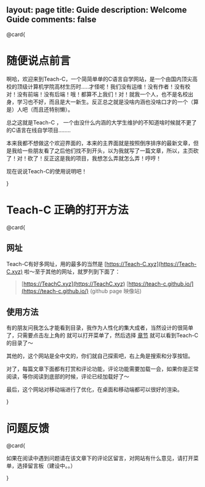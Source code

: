layout: page
title: Guide
description:  Welcome Guide
comments: false 
----

@card{
# 随便说点前言

 啊哈，欢迎来到Teach-C，一个简简单单的C语言自学网站，是一个由国内顶尖高校的顶级计算机学院高材生历时.....才怪呢！我们没有运维！没有作者！没有校对！没有前端！没有后端！哦！都算不上我们！对！就我一个人，也不是名校出身，学习也不好，而且是大一新生。反正总之就是没啥内涵也没啥口才的一个（算是）人吧（而且还特别懒）。

 总之这就是Teach-C ， 一个由没什么内涵的大学生维护的不知道啥时候就不更了的C语言在线自学项目........

 本来我都不想做这个欢迎界面的，本来的主界面就是按照倒序排序的最新文章，但是我给一些朋友看了之后他们找不到开头，以为我就写了一篇文章，所以，主页砍了！对！砍了！反正这是我的项目，我想怎么弄就怎么弄！哼哼！

 现在说说Teach-C的使用说明吧！
 
}

# Teach-C 正确的打开方法

@card{

## 网址
Teach-C有好多网址，用的最多的当然是
[https://Teach-C.xyz](https://Teach-C.xyz) 啦～至于其他的网址，就罗列到下面了：

> [https://TeachC.xyz](https://TeachC.xyz)
> [https://teach-c.github.io/](https://teach-c.github.io/) (github page 映像站)

## 使用方法

有的朋友问我怎么才能看到目录，我作为人性化的集大成者，当然设计的很简单了，只需要点击左上角的 <i class="icon icon-bars"></i> 就可以打开菜单了，然后选择 [章节](https://teach-c.xyz/categories/) 就可以看到Teach-C的目录了～

其他的，这个网站是全中文的，你们就自己探索吧，右上角是搜索和分享按钮。

对了，每篇文章下面都有打赏和评论功能，评论功能需要加载一会，如果你是正常阅读，等你阅读到底部的时候，评论已经加载好了～

最后，这个网站对移动端进行了优化，在桌面和移动端都可以很好的渲染。

}

# 问题反馈
@card{

如果在阅读中遇到问题请在该文章下的评论区留言，对网站有什么意见，请打开菜单，选择留言板（建设中。。）

}
 